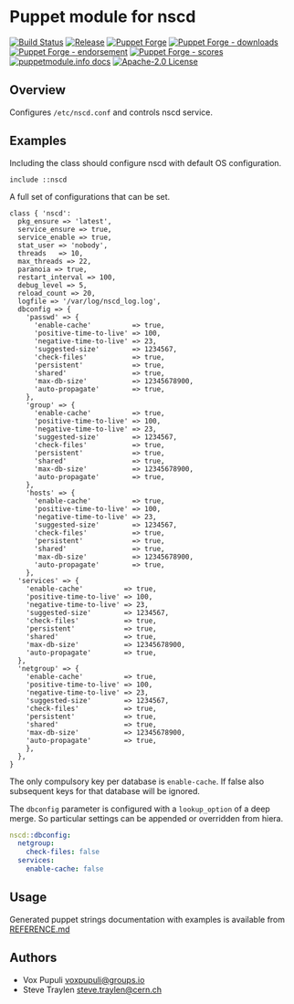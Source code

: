 # Puppet module for nscd

[![Build Status](https://github.com/voxpupuli/puppet-nscd/workflows/CI/badge.svg)](https://github.com/voxpupuli/puppet-nscd/actions?query=workflow%3ACI)
[![Release](https://github.com/voxpupuli/puppet-nscd/actions/workflows/release.yml/badge.svg)](https://github.com/voxpupuli/puppet-nscd/actions/workflows/release.yml)
[![Puppet Forge](https://img.shields.io/puppetforge/v/puppet/nscd.svg)](https://forge.puppetlabs.com/puppet/nscd)
[![Puppet Forge - downloads](https://img.shields.io/puppetforge/dt/puppet/nscd.svg)](https://forge.puppetlabs.com/puppet/nscd)
[![Puppet Forge - endorsement](https://img.shields.io/puppetforge/e/puppet/nscd.svg)](https://forge.puppetlabs.com/puppet/nscd)
[![Puppet Forge - scores](https://img.shields.io/puppetforge/f/puppet/nscd.svg)](https://forge.puppetlabs.com/puppet/nscd)
[![puppetmodule.info docs](https://www.puppetmodule.info/images/badge.png)](https://www.puppetmodule.info/m/puppet-nscd)
[![Apache-2.0 License](https://img.shields.io/github/license/voxpupuli/puppet-nscd.svg)](LICENSE)

## Overview

Configures `/etc/nscd.conf` and controls nscd service.

## Examples

Including the class should configure nscd with default OS configuration.
```puppet
include ::nscd
```

A full set of configurations that can be set.

```puppet
class { 'nscd':
  pkg_ensure => 'latest',
  service_ensure => true,
  service_enable => true,
  stat_user => 'nobody',
  threads   => 10,
  max_threads => 22,
  paranoia => true,
  restart_interval => 100,
  debug_level => 5,
  reload_count => 20,
  logfile => '/var/log/nscd_log.log',
  dbconfig => {
    'passwd' => {
      'enable-cache'          => true,
      'positive-time-to-live' => 100,
      'negative-time-to-live' => 23,
      'suggested-size'        => 1234567,
      'check-files'           => true,
      'persistent'            => true,
      'shared'                => true,
      'max-db-size'           => 12345678900,
      'auto-propagate'        => true,
    },
    'group' => {
      'enable-cache'          => true,
      'positive-time-to-live' => 100,
      'negative-time-to-live' => 23,
      'suggested-size'        => 1234567,
      'check-files'           => true,
      'persistent'            => true,
      'shared'                => true,
      'max-db-size'           => 12345678900,
      'auto-propagate'        => true,
    },
    'hosts' => {
      'enable-cache'          => true,
      'positive-time-to-live' => 100,
      'negative-time-to-live' => 23,
      'suggested-size'        => 1234567,
      'check-files'           => true,
      'persistent'            => true,
      'shared'                => true,
      'max-db-size'           => 12345678900,
      'auto-propagate'        => true,
    },
  'services' => {
    'enable-cache'          => true,
    'positive-time-to-live' => 100,
    'negative-time-to-live' => 23,
    'suggested-size'        => 1234567,
    'check-files'           => true,
    'persistent'            => true,
    'shared'                => true,
    'max-db-size'           => 12345678900,
    'auto-propagate'        => true,
  },
  'netgroup' => {
    'enable-cache'          => true,
    'positive-time-to-live' => 100,
    'negative-time-to-live' => 23,
    'suggested-size'        => 1234567,
    'check-files'           => true,
    'persistent'            => true,
    'shared'                => true,
    'max-db-size'           => 12345678900,
    'auto-propagate'        => true,
    },
  },
}
```

The only compulsory key per database is `enable-cache`. If
false also subsequent keys for that database will be ignored.

The `dbconfig` parameter is configured with a `lookup_option`
of a deep merge. So particular settings can be appended or overridden
from hiera.

```yaml
nscd::dbconfig:
  netgroup:
    check-files: false
  services:
    enable-cache: false
```

## Usage

Generated puppet strings documentation with examples is available from
[REFERENCE.md](REFERENCE.md)

## Authors

* Vox Pupuli <voxpupuli@groups.io>
* Steve Traylen <steve.traylen@cern.ch>



